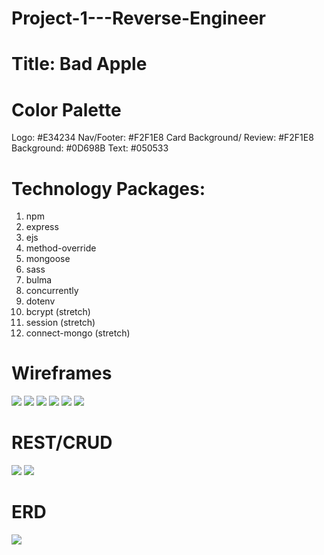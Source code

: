 # Project-1---Reverse-Engineer

# Title: Bad Apple

# Color Palette
Logo: #E34234
Nav/Footer: #F2F1E8
Card Background/ Review: #F2F1E8
Background: #0D698B
Text: #050533

# Technology Packages:
1. npm
2. express
3. ejs
4. method-override
5. mongoose
6. sass
7. bulma
8. concurrently
9. dotenv
10. bcrypt (stretch)
11. session (stretch)
12. connect-mongo (stretch)

# Wireframes
<img src="misc/index-mobile.png">
<img src="misc/index-desktop.png">
<img src="misc/show-mobile.png">
<img src="misc/show-desktop.png">
<img src="misc/edit-mobile.png">
<img src="misc/edit-desktop.png">

# REST/CRUD

<img src="misc/index-rest.png">
<img src="misc/show-rest.png">

# ERD

<img src="misc/erd.png">